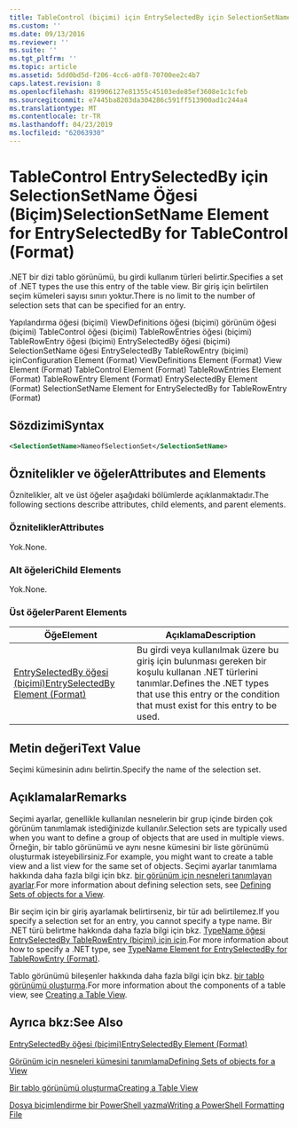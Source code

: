 ```yaml
---
title: TableControl (biçimi) için EntrySelectedBy için SelectionSetName öğesi | Microsoft Docs
ms.custom: ''
ms.date: 09/13/2016
ms.reviewer: ''
ms.suite: ''
ms.tgt_pltfrm: ''
ms.topic: article
ms.assetid: 5dd0bd5d-f206-4cc6-a0f8-70700ee2c4b7
caps.latest.revision: 8
ms.openlocfilehash: 819906127e81355c45103ede85ef3608e1c1cfeb
ms.sourcegitcommit: e7445ba8203da304286c591ff513900ad1c244a4
ms.translationtype: MT
ms.contentlocale: tr-TR
ms.lasthandoff: 04/23/2019
ms.locfileid: "62063930"
---
```

# <a name="selectionsetname-element-for-entryselectedby-for-tablecontrol-format"></a><span data-ttu-id="ac898-102">TableControl EntrySelectedBy için SelectionSetName Öğesi (Biçim)</span><span class="sxs-lookup"><span data-stu-id="ac898-102">SelectionSetName Element for EntrySelectedBy for TableControl (Format)</span></span>

<span data-ttu-id="ac898-103">.NET bir dizi tablo görünümü, bu girdi kullanım türleri belirtir.</span><span class="sxs-lookup"><span data-stu-id="ac898-103">Specifies a set of .NET types the use this entry of the table view.</span></span> <span data-ttu-id="ac898-104">Bir giriş için belirtilen seçim kümeleri sayısı sınırı yoktur.</span><span class="sxs-lookup"><span data-stu-id="ac898-104">There is no limit to the number of selection sets that can be specified for an entry.</span></span>

<span data-ttu-id="ac898-105">Yapılandırma öğesi (biçimi) ViewDefinitions öğesi (biçimi) görünüm öğesi (biçimi) TableControl öğesi (biçimi) TableRowEntries öğesi (biçimi) TableRowEntry öğesi (biçimi) EntrySelectedBy öğesi (biçimi) SelectionSetName öğesi EntrySelectedBy TableRowEntry (biçimi) için</span><span class="sxs-lookup"><span data-stu-id="ac898-105">Configuration Element (Format) ViewDefinitions Element (Format) View Element (Format) TableControl Element (Format) TableRowEntries Element (Format) TableRowEntry Element (Format) EntrySelectedBy Element (Format) SelectionSetName Element for EntrySelectedBy for TableRowEntry (Format)</span></span>

## <a name="syntax"></a><span data-ttu-id="ac898-106">Sözdizimi</span><span class="sxs-lookup"><span data-stu-id="ac898-106">Syntax</span></span>

```xml
<SelectionSetName>NameofSelectionSet</SelectionSetName>
```

## <a name="attributes-and-elements"></a><span data-ttu-id="ac898-107">Öznitelikler ve öğeler</span><span class="sxs-lookup"><span data-stu-id="ac898-107">Attributes and Elements</span></span>

<span data-ttu-id="ac898-108">Öznitelikler, alt ve üst öğeler aşağıdaki bölümlerde açıklanmaktadır.</span><span class="sxs-lookup"><span data-stu-id="ac898-108">The following sections describe attributes, child elements, and parent elements.</span></span>

### <a name="attributes"></a><span data-ttu-id="ac898-109">Öznitelikler</span><span class="sxs-lookup"><span data-stu-id="ac898-109">Attributes</span></span>

<span data-ttu-id="ac898-110">Yok.</span><span class="sxs-lookup"><span data-stu-id="ac898-110">None.</span></span>

### <a name="child-elements"></a><span data-ttu-id="ac898-111">Alt öğeleri</span><span class="sxs-lookup"><span data-stu-id="ac898-111">Child Elements</span></span>

<span data-ttu-id="ac898-112">Yok.</span><span class="sxs-lookup"><span data-stu-id="ac898-112">None.</span></span>

### <a name="parent-elements"></a><span data-ttu-id="ac898-113">Üst öğeler</span><span class="sxs-lookup"><span data-stu-id="ac898-113">Parent Elements</span></span>

|<span data-ttu-id="ac898-114">Öğe</span><span class="sxs-lookup"><span data-stu-id="ac898-114">Element</span></span>|<span data-ttu-id="ac898-115">Açıklama</span><span class="sxs-lookup"><span data-stu-id="ac898-115">Description</span></span>|
|-------------|-----------------|
|[<span data-ttu-id="ac898-116">EntrySelectedBy öğesi (biçimi)</span><span class="sxs-lookup"><span data-stu-id="ac898-116">EntrySelectedBy Element (Format)</span></span>](./entryselectedby-element-for-tablerowentry-for-tablecontrol-format.md)|<span data-ttu-id="ac898-117">Bu girdi veya kullanılmak üzere bu giriş için bulunması gereken bir koşulu kullanan .NET türlerini tanımlar.</span><span class="sxs-lookup"><span data-stu-id="ac898-117">Defines the .NET types that use this entry or the condition that must exist for this entry to be used.</span></span>|

## <a name="text-value"></a><span data-ttu-id="ac898-118">Metin değeri</span><span class="sxs-lookup"><span data-stu-id="ac898-118">Text Value</span></span>

<span data-ttu-id="ac898-119">Seçimi kümesinin adını belirtin.</span><span class="sxs-lookup"><span data-stu-id="ac898-119">Specify the name of the selection set.</span></span>

## <a name="remarks"></a><span data-ttu-id="ac898-120">Açıklamalar</span><span class="sxs-lookup"><span data-stu-id="ac898-120">Remarks</span></span>

<span data-ttu-id="ac898-121">Seçimi ayarlar, genellikle kullanılan nesnelerin bir grup içinde birden çok görünüm tanımlamak istediğinizde kullanılır.</span><span class="sxs-lookup"><span data-stu-id="ac898-121">Selection sets are typically used when you want to define a group of objects that are used in multiple views.</span></span> <span data-ttu-id="ac898-122">Örneğin, bir tablo görünümü ve aynı nesne kümesini bir liste görünümü oluşturmak isteyebilirsiniz.</span><span class="sxs-lookup"><span data-stu-id="ac898-122">For example, you might want to create a table view and a list view for the same set of objects.</span></span> <span data-ttu-id="ac898-123">Seçimi ayarlar tanımlama hakkında daha fazla bilgi için bkz. [bir görünüm için nesneleri tanımlayan ayarlar](./defining-selection-sets.md).</span><span class="sxs-lookup"><span data-stu-id="ac898-123">For more information about defining selection sets, see [Defining Sets of objects for a View](./defining-selection-sets.md).</span></span>

<span data-ttu-id="ac898-124">Bir seçim için bir giriş ayarlamak belirtirseniz, bir tür adı belirtilemez.</span><span class="sxs-lookup"><span data-stu-id="ac898-124">If you specify a selection set for an entry, you cannot specify a type name.</span></span> <span data-ttu-id="ac898-125">Bir .NET türü belirtme hakkında daha fazla bilgi için bkz. [TypeName öğesi EntrySelectedBy TableRowEntry (biçimi) için için](./typename-element-for-entryselectedby-for-tablecontrol-format.md).</span><span class="sxs-lookup"><span data-stu-id="ac898-125">For more information about how to specify a .NET type, see [TypeName Element for EntrySelectedBy for TableRowEntry (Format)](./typename-element-for-entryselectedby-for-tablecontrol-format.md).</span></span>

<span data-ttu-id="ac898-126">Tablo görünümü bileşenler hakkında daha fazla bilgi için bkz. [bir tablo görünümü oluşturma](./creating-a-table-view.md).</span><span class="sxs-lookup"><span data-stu-id="ac898-126">For more information about the components of a table view, see [Creating a Table View](./creating-a-table-view.md).</span></span>

## <a name="see-also"></a><span data-ttu-id="ac898-127">Ayrıca bkz:</span><span class="sxs-lookup"><span data-stu-id="ac898-127">See Also</span></span>

[<span data-ttu-id="ac898-128">EntrySelectedBy öğesi (biçimi)</span><span class="sxs-lookup"><span data-stu-id="ac898-128">EntrySelectedBy Element (Format)</span></span>](./entryselectedby-element-for-tablerowentry-for-tablecontrol-format.md)

[<span data-ttu-id="ac898-129">Görünüm için nesneleri kümesini tanımlama</span><span class="sxs-lookup"><span data-stu-id="ac898-129">Defining Sets of objects for a View</span></span>](./defining-selection-sets.md)

[<span data-ttu-id="ac898-130">Bir tablo görünümü oluşturma</span><span class="sxs-lookup"><span data-stu-id="ac898-130">Creating a Table View</span></span>](./creating-a-table-view.md)

[<span data-ttu-id="ac898-131">Dosya biçimlendirme bir PowerShell yazma</span><span class="sxs-lookup"><span data-stu-id="ac898-131">Writing a PowerShell Formatting File</span></span>](./writing-a-powershell-formatting-file.md)
